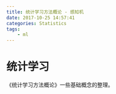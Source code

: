 ```yaml
---
title: 统计学习方法概论 - 感知机
date: 2017-10-25 14:57:41
categories: Statistics
tags: 
    - ml
---
```

# 统计学习

《统计学习方法概论》一些基础概念的整理。